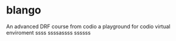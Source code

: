 # blango
An advanced DRF course from codio a playground for codio virtual enviroment
ssss
ssssassss
ssssss